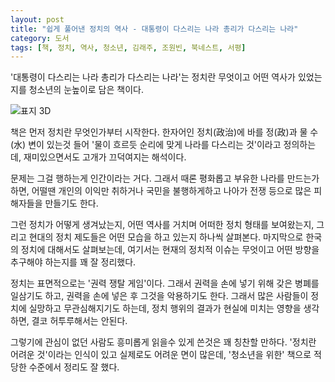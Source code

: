 ```yaml
---
layout: post
title: "쉽게 풀어낸 정치의 역사 - 대통령이 다스리는 나라 총리가 다스리는 나라"
category: 도서
tags: [책, 정치, 역사, 청소년, 김래주, 조원빈, 북네스트, 서평]
---
```


'대통령이 다스리는 나라 총리가 다스리는 나라'는
정치란 무엇이고 어떤 역사가 있었는지를 청소년의 눈높이로 담은 책이다.

![표지 3D](https://lh3.googleusercontent.com/XGJY8pSKlBIhmU8BoeZ2QnL0AWSJKDU2_7iSmXbrSJgca4plr44gTU_u5-e-O7SemRbUr5YxEEHdCg=s480)

책은 먼저 정치란 무엇인가부터 시작한다.
한자어인 정치(政治)에 바를 정(政)과 물 수(水) 변이 있는것 들어
'물이 흐르듯 순리에 맞게 나라를 다스리는 것'이라고 정의하는데,
재미있으면서도 고개가 끄덕여지는 해석이다.

문제는 그걸 행하는게 인간이라는 거다.
그래서 때론 평화롭고 부유한 나라를 만드는가 하면,
어떨땐 개인의 이익만 취하거나 국민을 불행하게하고
나아가 전쟁 등으로 많은 피해자들을 만들기도 한다.

그런 정치가 어떻게 생겨났는지,
어떤 역사를 거치며 어떠한 정치 형태를 보여왔는지,
그리고 현대의 정치 제도들은 어떤 모습을 하고 있는지 하나씩 살펴본다.
마지막으로 한국의 정치에 대해서도 살펴보는데,
여기서는 현재의 정치적 이슈는 무엇이고
어떤 방향을 추구해야 하는지를 꽤 잘 정리했다.

정치는 표면적으로는 '권력 쟁탈 게임'이다.
그래서 권력을 손에 넣기 위해 갖은 병폐를 일삼기도 하고,
권력을 손에 넣은 후 그것을 악용하기도 한다.
그래서 많은 사람들이 정치에 실망하고 무관심해지기도 하는데,
정치 행위의 결과가 현실에 미치는 영향을 생각하면,
결코 허투루해서는 안된다.

그렇기에 관심이 없던 사람도 흥미롭게 읽을수 있게 쓴것은 꽤 칭찬할 만하다.
'정치란 어려운 것'이라는 인식이 있고 실제로도 어려운 면이 많은데,
'청소년을 위한' 책으로 적당한 수준에서 정리도 잘 했다.
